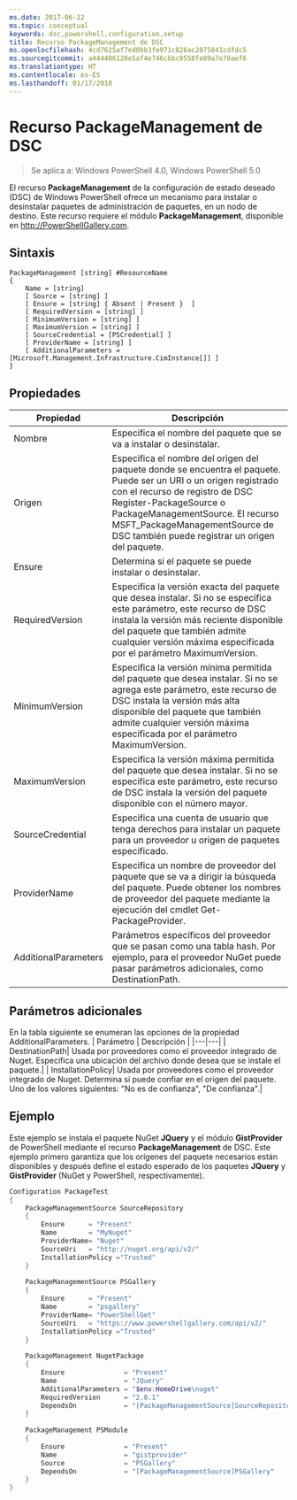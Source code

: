 ```yaml
---
ms.date: 2017-06-12
ms.topic: conceptual
keywords: dsc,powershell,configuration,setup
title: Recurso PackageManagement de DSC
ms.openlocfilehash: 4cd7625af7ed0bb3fe971c826ac2075841cdfdc5
ms.sourcegitcommit: a444406120e5af4e746cbbc0558fe89a7e78aef6
ms.translationtype: HT
ms.contentlocale: es-ES
ms.lasthandoff: 01/17/2018
---
```

# <a name="dsc-packagemanagement-resource"></a>Recurso PackageManagement de DSC

> Se aplica a: Windows PowerShell 4.0, Windows PowerShell 5.0

El recurso **PackageManagement** de la configuración de estado deseado (DSC) de Windows PowerShell ofrece un mecanismo para instalar o desinstalar paquetes de administración de paquetes, en un nodo de destino. Este recurso requiere el módulo **PackageManagement**, disponible en http://PowerShellGallery.com.

## <a name="syntax"></a>Sintaxis

```
PackageManagement [string] #ResourceName
{
    Name = [string]
    [ Source = [string] ]
    [ Ensure = [string] { Absent | Present }  ]
    [ RequiredVersion = [string] ]
    [ MinimumVersion = [string] ]
    [ MaximumVersion = [string] ]
    [ SourceCredential = [PSCredential] ]
    [ ProviderName = [string] ]
    [ AdditionalParameters = [Microsoft.Management.Infrastructure.CimInstance[]] ]
}
```

## <a name="properties"></a>Propiedades
|  Propiedad  |  Descripción   | 
|---|---| 
| Nombre| Especifica el nombre del paquete que se va a instalar o desinstalar.| 
| Origen| Especifica el nombre del origen del paquete donde se encuentra el paquete. Puede ser un URI o un origen registrado con el recurso de registro de DSC Register-PackageSource o PackageManagementSource. El recurso MSFT_PackageManagementSource de DSC también puede registrar un origen del paquete.| 
| Ensure| Determina si el paquete se puede instalar o desinstalar.| 
| RequiredVersion| Especifica la versión exacta del paquete que desea instalar. Si no se especifica este parámetro, este recurso de DSC instala la versión más reciente disponible del paquete que también admite cualquier versión máxima especificada por el parámetro MaximumVersion.| 
| MinimumVersion| Especifica la versión mínima permitida del paquete que desea instalar. Si no se agrega este parámetro, este recurso de DSC instala la versión más alta disponible del paquete que también admite cualquier versión máxima especificada por el parámetro MaximumVersion.| 
| MaximumVersion| Especifica la versión máxima permitida del paquete que desea instalar. Si no se especifica este parámetro, este recurso de DSC instala la versión del paquete disponible con el número mayor.| 
| SourceCredential | Especifica una cuenta de usuario que tenga derechos para instalar un paquete para un proveedor u origen de paquetes especificado.| 
| ProviderName| Especifica un nombre de proveedor del paquete que se va a dirigir la búsqueda del paquete. Puede obtener los nombres de proveedor del paquete mediante la ejecución del cmdlet Get-PackageProvider.| 
| AdditionalParameters| Parámetros específicos del proveedor que se pasan como una tabla hash. Por ejemplo, para el proveedor NuGet puede pasar parámetros adicionales, como DestinationPath.| 

## <a name="additional-parameters"></a>Parámetros adicionales
En la tabla siguiente se enumeran las opciones de la propiedad AdditionalParameters.
|  Parámetro  | Descripción   | 
|---|---|
| DestinationPath| Usada por proveedores como el proveedor integrado de Nuget. Especifica una ubicación del archivo donde desea que se instale el paquete.|
| InstallationPolicy| Usada por proveedores como el proveedor integrado de Nuget. Determina si puede confiar en el origen del paquete. Uno de los valores siguientes: "No es de confianza", "De confianza".|

## <a name="example"></a>Ejemplo

Este ejemplo se instala el paquete NuGet **JQuery** y el módulo **GistProvider** de PowerShell mediante el recurso **PackageManagement** de DSC. Este ejemplo primero garantiza que los orígenes del paquete necesarios están disponibles y después define el estado esperado de los paquetes **JQuery** y **GistProvider** (NuGet y PowerShell, respectivamente).

```powershell
Configuration PackageTest
{    
    PackageManagementSource SourceRepository 
    { 
        Ensure      = "Present" 
        Name        = "MyNuget" 
        ProviderName= "Nuget" 
        SourceUri   = "http://nuget.org/api/v2/"   
        InstallationPolicy ="Trusted" 
    }    
    
    PackageManagementSource PSGallery 
    { 
        Ensure      = "Present" 
        Name        = "psgallery" 
        ProviderName= "PowerShellGet" 
        SourceUri   = "https://www.powershellgallery.com/api/v2/"   
        InstallationPolicy ="Trusted" 
    } 
          
    PackageManagement NugetPackage 
    { 
        Ensure               = "Present"  
        Name                 = "JQuery"
        AdditionalParameters = "$env:HomeDrive\nuget"
        RequiredVersion      = "2.0.1" 
        DependsOn            = "[PackageManagementSource]SourceRepository" 
    }
    
    PackageManagement PSModule 
    { 
        Ensure               = "Present"  
        Name                 = "gistprovider"
        Source               = "PSGallery"
        DependsOn            = "[PackageManagementSource]PSGallery" 
    }
}
```

